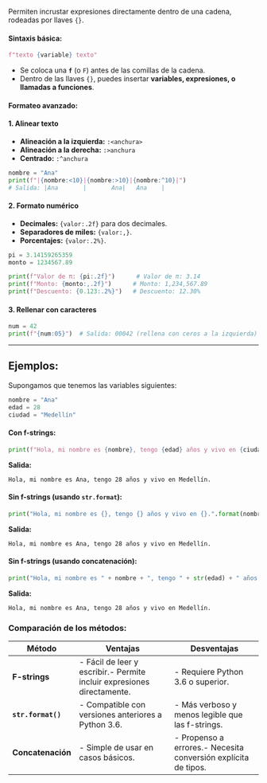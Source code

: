 Permiten incrustar expresiones directamente dentro de una cadena, rodeadas por llaves `{}`.

#### **Sintaxis básica:**

```python
f"texto {variable} texto"
```

- Se coloca una **`f`** (o `F`) antes de las comillas de la cadena.
- Dentro de las llaves `{}`, puedes insertar **variables, expresiones, o llamadas a funciones**.

#### **Formateo avanzado:**

#### 1. **Alinear texto**

- **Alineación a la izquierda:** `:<anchura>`
- **Alineación a la derecha:** `:>anchura`
- **Centrado:** `:^anchura`

```python
nombre = "Ana"
print(f"|{nombre:<10}|{nombre:>10}|{nombre:^10}|")
# Salida: |Ana       |       Ana|   Ana    |
```

#### 2. **Formato numérico**

- **Decimales:** `{valor:.2f}` para dos decimales.
- **Separadores de miles:** `{valor:,}`.
- **Porcentajes:** `{valor:.2%}`.

```python
pi = 3.14159265359
monto = 1234567.89

print(f"Valor de π: {pi:.2f}")      # Valor de π: 3.14
print(f"Monto: {monto:,.2f}")      # Monto: 1,234,567.89
print(f"Descuento: {0.123:.2%}")   # Descuento: 12.30%
```

#### 3. **Rellenar con caracteres**

```python
num = 42
print(f"{num:05}")  # Salida: 00042 (rellena con ceros a la izquierda)
```

---
## **Ejemplos:**

Supongamos que tenemos las variables siguientes:

```python
nombre = "Ana"
edad = 28
ciudad = "Medellín"
```



#### **Con f-strings:**

```python
print(f"Hola, mi nombre es {nombre}, tengo {edad} años y vivo en {ciudad}.")
```

**Salida:**

```
Hola, mi nombre es Ana, tengo 28 años y vivo en Medellín.
```



#### **Sin f-strings (usando `str.format`):**

```python
print("Hola, mi nombre es {}, tengo {} años y vivo en {}.".format(nombre, edad, ciudad))
```

**Salida:**

```
Hola, mi nombre es Ana, tengo 28 años y vivo en Medellín.
```



#### **Sin f-strings (usando concatenación):**

```python
print("Hola, mi nombre es " + nombre + ", tengo " + str(edad) + " años y vivo en " + ciudad + ".")
```

**Salida:**

```
Hola, mi nombre es Ana, tengo 28 años y vivo en Medellín.
```



### **Comparación de los métodos:**

|Método|Ventajas|Desventajas|
|---|---|---|
|**F-strings**|- Fácil de leer y escribir.- Permite incluir expresiones directamente.|- Requiere Python 3.6 o superior.|
|**`str.format()`**|- Compatible con versiones anteriores a Python 3.6.|- Más verboso y menos legible que las f-strings.|
|**Concatenación**|- Simple de usar en casos básicos.|- Propenso a errores.- Necesita conversión explícita de tipos.|

